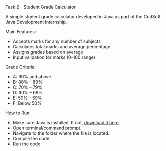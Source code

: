 Task 2 - Student Grade Calculator

A simple student grade calculator developed in Java as part of the CodSoft Java Development Internship.

Main Features:
- Accepts marks for any number of subjects
- Calculates total marks and average percentage
- Assigns grades based on average
- Input validation for marks (0–100 range)

Grade Criteria:
- A: 90% and above  
- B: 80% – 89%  
- C: 70% – 79%  
- D: 60% – 69%  
- E: 50% – 59%  
- F: Below 50%

How to Run:
- Make sure Java is installed. If not, [download it here](https://www.oracle.com/java/technologies/javase-downloads.html).
- Open terminal/command prompt.
- Navigate to the folder where the file is located.
- Compile the code:
- Run the code

